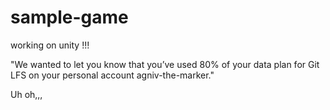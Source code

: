 # sample-game

working on unity !!!


"We wanted to let you know that you’ve used 80% of your data plan for Git LFS on your personal account agniv-the-marker."

Uh oh,,,
